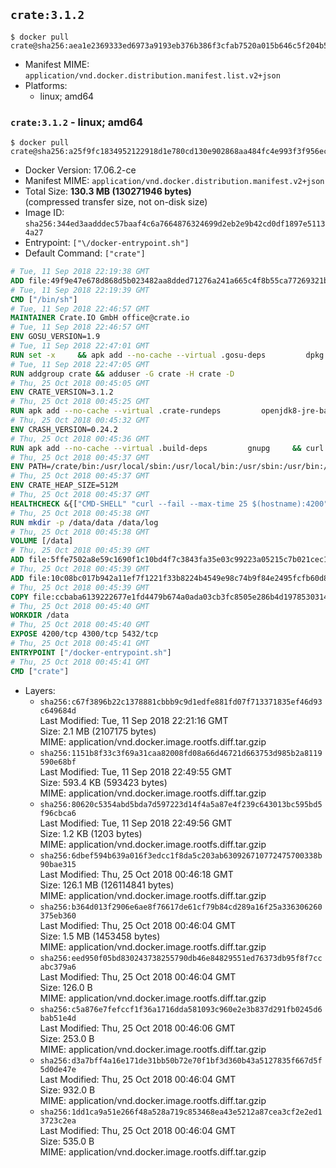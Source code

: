 ## `crate:3.1.2`

```console
$ docker pull crate@sha256:aea1e2369333ed6973a9193eb376b386f3cfab7520a015b646c5f204b53da601
```

-	Manifest MIME: `application/vnd.docker.distribution.manifest.list.v2+json`
-	Platforms:
	-	linux; amd64

### `crate:3.1.2` - linux; amd64

```console
$ docker pull crate@sha256:a25f9fc1834952122918d1e780cd130e902868aa484fc4e993f3f956ec7ff100
```

-	Docker Version: 17.06.2-ce
-	Manifest MIME: `application/vnd.docker.distribution.manifest.v2+json`
-	Total Size: **130.3 MB (130271946 bytes)**  
	(compressed transfer size, not on-disk size)
-	Image ID: `sha256:344ed3aadddec57baaf4c6a7664876324699d2eb2e9b42cd0df1897e51134a27`
-	Entrypoint: `["\/docker-entrypoint.sh"]`
-	Default Command: `["crate"]`

```dockerfile
# Tue, 11 Sep 2018 22:19:38 GMT
ADD file:49f9e47e678d868d5b023482aa8dded71276a241a665c4f8b55ca77269321b34 in / 
# Tue, 11 Sep 2018 22:19:39 GMT
CMD ["/bin/sh"]
# Tue, 11 Sep 2018 22:46:57 GMT
MAINTAINER Crate.IO GmbH office@crate.io
# Tue, 11 Sep 2018 22:46:57 GMT
ENV GOSU_VERSION=1.9
# Tue, 11 Sep 2018 22:47:01 GMT
RUN set -x     && apk add --no-cache --virtual .gosu-deps         dpkg         gnupg         curl     && export ARCH=$(echo $(dpkg --print-architecture) | cut -d"-" -f3)     && curl -o /usr/local/bin/gosu -fSL "https://github.com/tianon/gosu/releases/download/$GOSU_VERSION/gosu-$ARCH"     && curl -o /usr/local/bin/gosu.asc -fSL "https://github.com/tianon/gosu/releases/download/$GOSU_VERSION/gosu-$ARCH.asc"     && export GNUPGHOME="$(mktemp -d)"     && gpg --keyserver hkp://keyserver.ubuntu.com:80 --recv-keys B42F6819007F00F88E364FD4036A9C25BF357DD4     && gpg --batch --verify /usr/local/bin/gosu.asc /usr/local/bin/gosu     && rm -rf "$GNUPGHOME" /usr/local/bin/gosu.asc     && chmod +x /usr/local/bin/gosu     && gosu nobody true     && apk del .gosu-deps
# Tue, 11 Sep 2018 22:47:05 GMT
RUN addgroup crate && adduser -G crate -H crate -D
# Thu, 25 Oct 2018 00:45:05 GMT
ENV CRATE_VERSION=3.1.2
# Thu, 25 Oct 2018 00:45:25 GMT
RUN apk add --no-cache --virtual .crate-rundeps         openjdk8-jre-base         python3         openssl         curl     && apk add --no-cache --virtual .build-deps         gnupg         tar     && curl -fSL -O https://cdn.crate.io/downloads/releases/crate-$CRATE_VERSION.tar.gz     && curl -fSL -O https://cdn.crate.io/downloads/releases/crate-$CRATE_VERSION.tar.gz.asc     && export GNUPGHOME="$(mktemp -d)"     && gpg --keyserver hkp://keyserver.ubuntu.com:80 --recv-keys 90C23FC6585BC0717F8FBFC37FAAE51A06F6EAEB     && gpg --batch --verify crate-$CRATE_VERSION.tar.gz.asc crate-$CRATE_VERSION.tar.gz     && rm -rf "$GNUPGHOME" crate-$CRATE_VERSION.tar.gz.asc     && mkdir /crate     && tar -xf crate-$CRATE_VERSION.tar.gz -C /crate --strip-components=1     && rm crate-$CRATE_VERSION.tar.gz     && ln -s /usr/bin/python3 /usr/bin/python     && apk del .build-deps
# Thu, 25 Oct 2018 00:45:32 GMT
ENV CRASH_VERSION=0.24.2
# Thu, 25 Oct 2018 00:45:36 GMT
RUN apk add --no-cache --virtual .build-deps         gnupg     && curl -fSL -O https://cdn.crate.io/downloads/releases/crash_standalone_$CRASH_VERSION     && curl -fSL -O https://cdn.crate.io/downloads/releases/crash_standalone_$CRASH_VERSION.asc     && export GNUPGHOME="$(mktemp -d)"     && gpg --keyserver hkp://keyserver.ubuntu.com:80 --recv-keys 90C23FC6585BC0717F8FBFC37FAAE51A06F6EAEB     && gpg --batch --verify crash_standalone_$CRASH_VERSION.asc crash_standalone_$CRASH_VERSION     && rm -rf "$GNUPGHOME" crash_standalone_$CRASH_VERSION.asc     && mv crash_standalone_$CRASH_VERSION /usr/local/bin/crash     && chmod +x /usr/local/bin/crash     && apk del .build-deps
# Thu, 25 Oct 2018 00:45:37 GMT
ENV PATH=/crate/bin:/usr/local/sbin:/usr/local/bin:/usr/sbin:/usr/bin:/sbin:/bin
# Thu, 25 Oct 2018 00:45:37 GMT
ENV CRATE_HEAP_SIZE=512M
# Thu, 25 Oct 2018 00:45:37 GMT
HEALTHCHECK &{["CMD-SHELL" "curl --fail --max-time 25 $(hostname):4200"] "30s" "30s" "0s" '\x00'}
# Thu, 25 Oct 2018 00:45:38 GMT
RUN mkdir -p /data/data /data/log
# Thu, 25 Oct 2018 00:45:38 GMT
VOLUME [/data]
# Thu, 25 Oct 2018 00:45:39 GMT
ADD file:5ffe7502a8e59c1690f1c10bd4f7c3843fa35e03c99223a05215c7b021cec1a1 in /crate/config/crate.yml 
# Thu, 25 Oct 2018 00:45:39 GMT
ADD file:10c08bc017b942a11ef7f1221f33b8224b4549e98c74b9f84e2495fcfb60d8ce in /crate/config/log4j2.properties 
# Thu, 25 Oct 2018 00:45:39 GMT
COPY file:ccbaba6139222677e1fd4479b674a0ada03cb3fc8505e286b4d19785303148c1 in / 
# Thu, 25 Oct 2018 00:45:40 GMT
WORKDIR /data
# Thu, 25 Oct 2018 00:45:40 GMT
EXPOSE 4200/tcp 4300/tcp 5432/tcp
# Thu, 25 Oct 2018 00:45:41 GMT
ENTRYPOINT ["/docker-entrypoint.sh"]
# Thu, 25 Oct 2018 00:45:41 GMT
CMD ["crate"]
```

-	Layers:
	-	`sha256:c67f3896b22c1378881cbbb9c9d1edfe881fd07f713371835ef46d93c649684d`  
		Last Modified: Tue, 11 Sep 2018 22:21:16 GMT  
		Size: 2.1 MB (2107175 bytes)  
		MIME: application/vnd.docker.image.rootfs.diff.tar.gzip
	-	`sha256:1151b8f33c3f69a31caa82008fd08a66d46721d663753d985b2a8119590e68bf`  
		Last Modified: Tue, 11 Sep 2018 22:49:55 GMT  
		Size: 593.4 KB (593423 bytes)  
		MIME: application/vnd.docker.image.rootfs.diff.tar.gzip
	-	`sha256:80620c5354abd5bda7d597223d14f4a5a87e4f239c643013bc595bd5f96cbca6`  
		Last Modified: Tue, 11 Sep 2018 22:49:56 GMT  
		Size: 1.2 KB (1203 bytes)  
		MIME: application/vnd.docker.image.rootfs.diff.tar.gzip
	-	`sha256:6dbef594b639a016f3edcc1f8da5c203ab630926710772475700338b90bae315`  
		Last Modified: Thu, 25 Oct 2018 00:46:18 GMT  
		Size: 126.1 MB (126114841 bytes)  
		MIME: application/vnd.docker.image.rootfs.diff.tar.gzip
	-	`sha256:b364d013f2906e6ae8f76617de61cf79b84cd289a16f25a336306260375eb360`  
		Last Modified: Thu, 25 Oct 2018 00:46:04 GMT  
		Size: 1.5 MB (1453458 bytes)  
		MIME: application/vnd.docker.image.rootfs.diff.tar.gzip
	-	`sha256:eed950f05bd830243738255790db46e84829551ed76373db95f8f7ccabc379a6`  
		Last Modified: Thu, 25 Oct 2018 00:46:04 GMT  
		Size: 126.0 B  
		MIME: application/vnd.docker.image.rootfs.diff.tar.gzip
	-	`sha256:c5a876e7fefccf1f36a1716dda581093c960e2e3b837d291fb0245d6bab51e4d`  
		Last Modified: Thu, 25 Oct 2018 00:46:06 GMT  
		Size: 253.0 B  
		MIME: application/vnd.docker.image.rootfs.diff.tar.gzip
	-	`sha256:d3a7bff4a16e171de31bb50b72e70f1bf3d360b43a5127835f667d5f5d0de47e`  
		Last Modified: Thu, 25 Oct 2018 00:46:04 GMT  
		Size: 932.0 B  
		MIME: application/vnd.docker.image.rootfs.diff.tar.gzip
	-	`sha256:1dd1ca9a51e266f48a528a719c853468ea43e5212a87cea3cf2e2ed13723c2ea`  
		Last Modified: Thu, 25 Oct 2018 00:46:04 GMT  
		Size: 535.0 B  
		MIME: application/vnd.docker.image.rootfs.diff.tar.gzip
